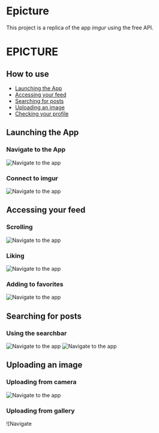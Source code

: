 # Epicture
This project is a replica of the app *imgur* using the free API.
# EPICTURE

## How to use

- [Launching the App](#launching-the-app)
- [Accessing your feed](#Accessing-your-feed)
- [Searching for posts](#searching-for-posts)
- [Uploading an image](#uploading-an-image)
- [Checking your profile](#checking-your-profile)

## Launching the App

### Navigate to the App

![Navigate to the app](/howto/find_app.jpg)

### Connect to imgur

![Navigate to the app](/howto/connect_imgur.jpg)

## Accessing your feed

### Scrolling

![Navigate to the app](/howto/my_feed.jpg)

### Liking

![Navigate to the app]()

### Adding to favorites

![Navigate to the app]()

## Searching for posts

### Using the searchbar

![Navigate to the app](/howto/empty_search.jpg)
![Navigate to the app](/howto/search_meme.jpg)

## Uploading an image

### Uploading from camera

![Navigate to the app](/howto/find_app.jpg)

### Uploading from gallery

![Navigate 
